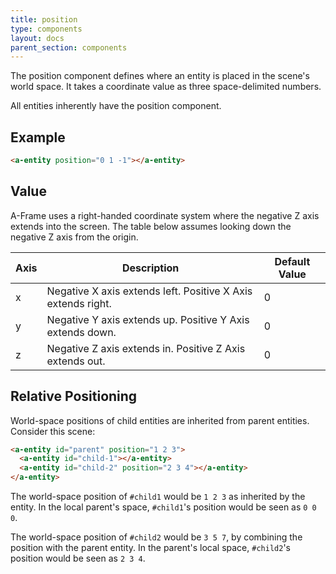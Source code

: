 ```yaml
---
title: position
type: components
layout: docs
parent_section: components
---
```


The position component defines where an entity is placed in the scene's world space. It takes a coordinate value as three space-delimited numbers.

All entities inherently have the position component.

## Example

```html
<a-entity position="0 1 -1"></a-entity>
```

## Value

A-Frame uses a right-handed coordinate system where the negative Z axis extends into the screen. The table below assumes looking down the negative Z axis from the origin.

| Axis | Description                                                  | Default Value |
|------|--------------------------------------------------------------|---------------|
| x    | Negative X axis extends left. Positive X Axis extends right. | 0             |
| y    | Negative Y axis extends up. Positive Y Axis extends down.    | 0             |
| z    | Negative Z axis extends in. Positive Z Axis extends out.     | 0             |

## Relative Positioning

World-space positions of child entities are inherited from parent entities. Consider this scene:

```html
<a-entity id="parent" position="1 2 3">
  <a-entity id="child-1"></a-entity>
  <a-entity id="child-2" position="2 3 4"></a-entity>
</a-entity>
```

The world-space position of `#child1` would be `1 2 3` as inherited by the entity. In the local parent's space, `#child1`'s position would be seen as `0 0 0`.

The world-space position of `#child2` would be `3 5 7`, by combining the position with the parent entity. In the parent's local space, `#child2`'s position would be seen as `2 3 4`.
